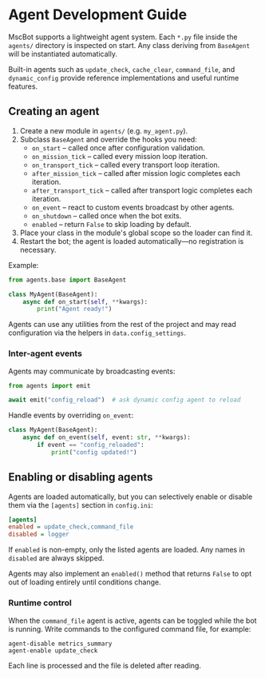 # Agent Development Guide

MscBot supports a lightweight agent system. Each `*.py` file inside the
`agents/` directory is inspected on start. Any class deriving from
`BaseAgent` will be instantiated automatically.

Built-in agents such as `update_check`, `cache_clear`, `command_file`, and
`dynamic_config` provide reference implementations and useful runtime
features.

## Creating an agent

1. Create a new module in `agents/` (e.g. `my_agent.py`).
2. Subclass `BaseAgent` and override the hooks you need:
   - `on_start` – called once after configuration validation.
   - `on_mission_tick` – called every mission loop iteration.
   - `on_transport_tick` – called every transport loop iteration.
   - `after_mission_tick` – called after mission logic completes each iteration.
   - `after_transport_tick` – called after transport logic completes each iteration.
   - `on_event` – react to custom events broadcast by other agents.
   - `on_shutdown` – called once when the bot exits.
   - `enabled` – return `False` to skip loading by default.
3. Place your class in the module's global scope so the loader can find it.
4. Restart the bot; the agent is loaded automatically—no registration is
   necessary.

Example:

```python
from agents.base import BaseAgent

class MyAgent(BaseAgent):
    async def on_start(self, **kwargs):
        print("Agent ready!")
```

Agents can use any utilities from the rest of the project and may read
configuration via the helpers in `data.config_settings`.

### Inter-agent events

Agents may communicate by broadcasting events:

```python
from agents import emit

await emit("config_reload")  # ask dynamic config agent to reload
```

Handle events by overriding `on_event`:

```python
class MyAgent(BaseAgent):
    async def on_event(self, event: str, **kwargs):
        if event == "config_reloaded":
            print("config updated!")
```

## Enabling or disabling agents

Agents are loaded automatically, but you can selectively enable or disable
them via the `[agents]` section in `config.ini`:

```ini
[agents]
enabled = update_check,command_file
disabled = logger
```

If `enabled` is non-empty, only the listed agents are loaded. Any names in
`disabled` are always skipped.

Agents may also implement an `enabled()` method that returns `False` to opt out
of loading entirely until conditions change.

### Runtime control

When the `command_file` agent is active, agents can be toggled while the bot
is running. Write commands to the configured command file, for example:

```
agent-disable metrics_summary
agent-enable update_check
```

Each line is processed and the file is deleted after reading.

